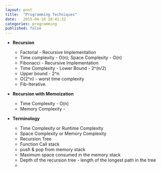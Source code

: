 ```yaml
---
layout: post
title:  "Programming Techniques"
date:   2015-04-16 18:41:32
categories: programming
published: false
---
```


* __Recursion__
  * Factorial - Recursive Implementation
  * Time complexity - O(n); Space Complexity - O(n)
  * Fibonacci - Recursive Implementation
  * Time Complexity - Lower Bound - 2^(n/2)
  * Upper bound - 2^n
  * O(2^n) - worst time complexity
  * Fib-Iterative.

* __Recursion with Memoization__
  * Time Complexity - O(n)
  * Memory Complexity - 

* __Terminology__
  * Time Complexity or Runtime Complexity
  * Space Complexity or Memory Complexity
  * Recursion Tree
  * Function Call stack
  * push & pop from memory stack
  * Maximum space consumed in the memory stack
  * Depth of the recursion tree - length of the longest path in the tree
  * 